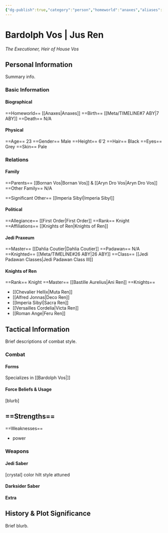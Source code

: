 ```yaml
---
{"dg-publish":true,"category":"person","homeworld":"anaxes","aliases":["Jus Ren"],"tags":["fallenjedi","firstorder","knight","knightsofren","jedipraxeum","jediknight","ii","forcesensitive"],"permalink":"/bardolph-vos/","dgHomeLink":true,"dgPassFrontmatter":true}
---
```


# Bardolph Vos | Jus Ren
<i>The Executioner, Heir of House Vos</i>
## Personal Information
Summary info.

### Basic Information

#### Biographical
==Homeworld== [[Anaxes|Anaxes]]
==Birth== [[Meta/TIMELINE#7 ABY|7 ABY]]
==Death== N/A

#### Physical
==Age== 23
==Gender== Male 
==Height== 6'2
==Hair== Black
==Eyes== Grey
==Skin== Pale

### Relations

#### Family
==Parents== [[Bornan Vos|Bornan Vos]] & [[Aryn Dro Vos|Aryn Dro Vos]]
==Other Family== N/A

==Significant Other== [[Imperia Sibyl|Imperia Sibyl]]

#### Political
==Allegiance== [[First Order|First Order]]
==Rank== Knight
==Affiliations== [[Knights of Ren|Knights of Ren]]

#### Jedi Praxeum
==Master== [[Dahlia Coutier|Dahlia Coutier]]
==Padawan== N/A
==Knighted== [[Meta/TIMELINE#26 ABY|26 ABY]]
==Class== [[Jedi Padawan Classes|Jedi Padawan Class III]]

#### Knights of Ren
==Rank== Knight
==Master== [[Bastille Aurelius|Ani Ren]]
==Knights==
- [[Chevalier Hellix|Muta Ren]]
- [[Alfred Jonnas|Deco Ren]]
- [[Imperia Sibyl|Sacra Ren]]
- [[Versailles Cordelia|Victa Ren]]
- [[Roman Ange|Feru Ren]]

## Tactical Information
Brief descriptions of combat style.

### Combat

#### Forms
Specializes in [[Bardolph Vos|]] 

#### Force Beliefs & Usage
[blurb]

==Strengths==
- 
==Weaknesses==
- power

### Weapons

#### Jedi Saber
[crystal] color hilt style attuned

#### Darksider Saber


#### Extra


## History & Plot Significance
Brief blurb.